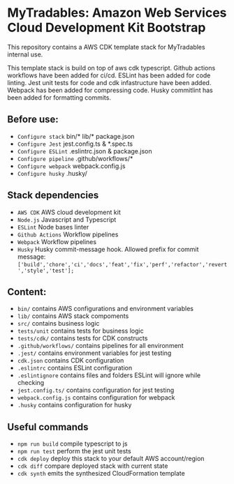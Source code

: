 # MyTradables: Amazon Web Services Cloud Development Kit Bootstrap

This repository contains a AWS CDK template stack for MyTradables internal use.

This template stack is build on top of aws cdk typescript.
Github actions workflows have been added for ci/cd.
ESLint has been added for code linting.
Jest unit tests for code and cdk infastructure have been added.
Webpack has been added for compressing code.
Husky commitlint has been added for formatting commits.

## Before use:
* `Configure stack`     bin/* lib/* package.json
* `Configure Jest`      jest.config.ts & *.spec.ts
* `Configure ESLint`    .eslintrc.json & package.json
* `Configure pipeline`  .github/workflows/*
* `Configure webpack`   webpack.config.js
* `Configure husky`     .husky/

## Stack dependencies
* `AWS CDK`             AWS cloud development kit
* `Node.js`             Javascript and Typescript
* `ESLint`              Node bases linter
* `Github Actions`      Workflow pipelines   
* `Webpack`             Workflow pipelines   
* `Husky`               Husky commit-message hook. Allowed prefix for commit message: `['build','chore','ci','docs','feat','fix','perf','refactor','revert','style','test'];`

## Content:
* `bin/`                contains AWS configurations and environment variables
* `lib/`                contains AWS stack compoments
* `src/`                contains business logic
* `tests/unit`          contains tests for business logic
* `tests/cdk/`          contains tests for CDK constructs
* `.github/workflows/`  contains pipelines for all environment
* `.jest/`              contains environment variables for jest testing
* `cdk.json`            contains CDK configuration
* `.eslintrc`           contains ESLint configuration
* `.eslintignore`       contains files and folders ESLint will ignore while checking
* `jest.config.ts/`     contains configuration for jest testing
* `webpack.config.js`   contains configuration for webpack
* `.husky`              contains configuration for husky

## Useful commands
* `npm run build`   compile typescript to js
* `npm run test`    perform the jest unit tests
* `cdk deploy`      deploy this stack to your default AWS account/region
* `cdk diff`        compare deployed stack with current state
* `cdk synth`       emits the synthesized CloudFormation template
